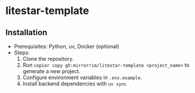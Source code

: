 # litestar-template

## Installation

- Prerequisites: Python, uv, Docker (optional)
- Steps:
  1.  Clone the repository.
  2.  Run `copier copy gh:mirrorrim/litestar-template <project_name>` to generate a new project.
  3.  Configure environment variables in `.env.example`.
  4.  Install backend dependencies with `uv sync`
